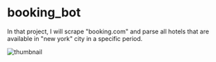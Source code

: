 # booking_bot

In that project, I will scrape "booking.com" and parse all hotels that are available in "new york" city in a specific period.

![thumbnail](https://github.com/AhmedElmarghany/booking_bot/assets/113950259/9fa778eb-6ded-442f-8593-41aee6b8385e)
